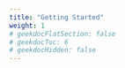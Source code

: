 ```yaml
---
title: "Getting Started"
weight: 1
# geekdocFlatSection: false
# geekdocToc: 6
# geekdocHidden: false
---
```

